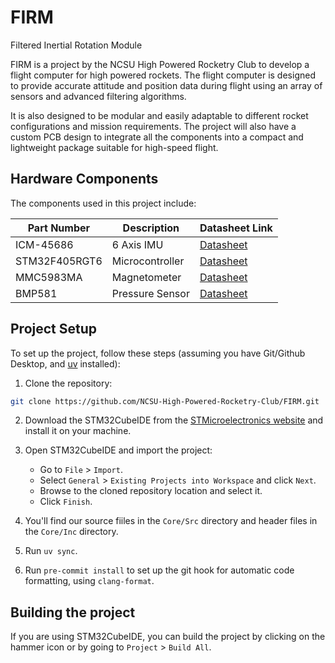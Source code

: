 # FIRM
Filtered Inertial Rotation Module

FIRM is a project by the NCSU High Powered Rocketry Club to develop a flight computer for high powered rockets. The flight computer is designed to provide accurate attitude and position data during flight using an array of sensors and advanced filtering algorithms.

It is also designed to be modular and easily adaptable to different rocket configurations and mission requirements. The project will also have a custom PCB design to integrate all the components into a compact and lightweight package suitable for high-speed flight.

## Hardware Components

The components used in this project include:

| Part Number    | Description       | Datasheet Link                                                                                      |
| -------------- | ----------------- | ------------------------------------------------------------------------------------------------- |
| ICM-45686      | 6 Axis IMU        | [Datasheet](https://www.mouser.com/catalog/specsheets/TDK_DS_000577_ICM_45686.pdf?srsltid=AfmBOooJ55_Jsy4PB-5CLV5vQtmUmcbglSfWs9S-cLOBSOXLc19UPaWf) |
| STM32F405RGT6  | Microcontroller   | [Datasheet](https://www.st.com/resource/en/datasheet/dm00037051.pdf)                              |
| MMC5983MA      | Magnetometer      | [Datasheet](https://media.digikey.com/pdf/Data%20Sheets/MEMSIC%20PDFs/MMC5983MA_RevA_4-3-19.pdf)  |
| BMP581         | Pressure Sensor   | [Datasheet](https://www.bosch-sensortec.com/media/boschsensortec/downloads/datasheets/bst-bmp581-ds004.pdf) |


## Project Setup

To set up the project, follow these steps (assuming you have Git/Github Desktop, and [uv](https://docs.astral.sh/uv/) installed):

1. Clone the repository:
```bash
git clone https://github.com/NCSU-High-Powered-Rocketry-Club/FIRM.git
```

2. Download the STM32CubeIDE from the [STMicroelectronics website](https://www.st.com/en/development-tools/stm32cubeide.html) and install it on your machine.

3. Open STM32CubeIDE and import the project:
   - Go to `File` > `Import`.
   - Select `General` > `Existing Projects into Workspace` and click `Next`.
   - Browse to the cloned repository location and select it.
   - Click `Finish`.

4. You'll find our source fiiles in the `Core/Src` directory and header files in the `Core/Inc` directory.

5. Run `uv sync`.

6. Run `pre-commit install` to set up the git hook for automatic code formatting, using `clang-format`.


## Building the project


If you are using STM32CubeIDE, you can build the project by clicking on the hammer icon or by going to `Project` > `Build All`.

